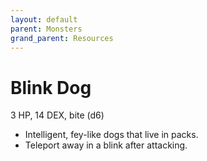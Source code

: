 ```yaml
---
layout: default
parent: Monsters
grand_parent: Resources
---
```


# Blink Dog

3 HP, 14 DEX, bite (d6)

- Intelligent, fey-like dogs that live in packs.
- Teleport away in a blink after attacking.
